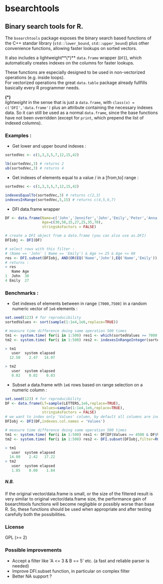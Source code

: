 # bsearchtools
## Binary search tools for R.

The `bsearchtools` package exposes the binary search based functions of the C++ standar library 
(`std::lower_bound`, `std::upper_bound`) plus other convenience functions, allowing faster lookups on sorted vectors.

It also includes a lightweight**(*)** `data.frame` wrapper (`DFI`), which automatically creates indexes on the 
columns for faster lookups.

These functions are especially designed to be used in non-vectorized operations (e.g. inside loops).  
For vectorized operations the great `data.table` package already fullfills basically every R programmer needs.

__(*)__   
_lightweight_ in the sense that is just a `data.frame`, with `class(x) = c('DFI','data.frame')` 
plus an attribute containing the necessary indexes data. So it can still be used as a normal `data.frame`, 
since the base functions have not been overridden (except for `print`, which prepend the list of indexed columns).

### Examples : 

- Get lower and upper bound indexes :
```r
sortedVec <- c(1,3,3,5,7,12,15,42)

lb(sortedVec,3) # returns 2
ub(sortedVec,3) # returns 4
```

- Get indexes of elements equal to a value / in a [from,to] range :
```r
sortedVec <- c(1,3,3,5,7,12,15,42)

indexesEqualTo(sortedVec,3) # returns c(2,3)
indexesInRange(sortedVec,5,15) # returns c(4,5,6,7)

```

- DFI data.frame wrapper
```r
DF <- data.frame(Name=c('John','Jennifer','John','Emily','Peter','Anna','Emily'), 
                 Age=c(30,50,15,27,25,35,70),
                 stringsAsFactors = FALSE)

# create a DFI object from a data.frame (you can also use as.DFI)
DFIobj <- DFI(DF)

# select rows with this filter : 
# (Name == 'John' | Name == 'Emily') & Age >= 25 & Age <= 60
res <- DFI.subset(DFIobj, AND(OR(EQ('Name','John'),EQ('Name','Emily')),RG('Age',25,60)))
# returns :
> res
   Name Age
1  John  30
4 Emily  27

```

### Benchmarks :

- Get indexes of elements between in range `[7000,7500]` in a random numeric vector of
  `1e6` elements :
  
```r
set.seed(123) # for reproducibility
sortedValues <- sort(sample(1:1e4,1e6,replace=TRUE))

# measure time difference doing same operation 500 times
tm1 <- system.time( for(i in 1:500) res1 <- which(sortedValues >= 7000 & sortedValues <= 7500))
tm2 <- system.time( for(i in 1:500) res2 <- indexesInRangeInteger(sortedValues,7000,7500))

> tm1
   user  system elapsed 
  12.50    2.47   14.97 

> tm2
   user  system elapsed 
   0.02    0.02    0.03 


```


- Subset a data.frame with `1e6` rows based on range selection on a numeric column :

```r
set.seed(123) # for reproducibility
DF <- data.frame(LT=sample(LETTERS,1e6,replace=TRUE),
                 Values=sample(1:1e4,1e6,replace=TRUE),
                 stringsAsFactors = FALSE)
# we want to index only 'Values' column, by default all columns are indexed
DFIobj <- DFI(DF,indexes.col.names = 'Values') 

# measure time difference doing same operation 500 times
tm1 <- system.time( for(i in 1:500) res1 <- DF[DF$Values >= 4500 & DF$Values <= 5000, 'LT' ] )
tm2 <- system.time( for(i in 1:500) res2 <- DFI.subset(DFIobj,filter=RG('Values',4500,5000),colFilter='LT') )

> tm1
   user  system elapsed 
  14.80    2.42   17.22 
> tm2
   user  system elapsed 
   1.85    0.00    1.84 

```

##### N.B.  
If the original vector/data.frame is small, or the size of the filtered result is very similar to original vector/data.frame size, 
the performance gain of bsearchtools functions will become negligible or possibly worse than base R. So, these functions should be used when appropriate and after testing carefully both the possibilities.


### License

GPL (>= 2)

### Possible improvements

- Accept a filter like 'A <= 3 & B == 5' etc. (a fast and reliable parser is needed)
- Improve DFI.subset function, in particular on complex filter
- Better NA support ?







